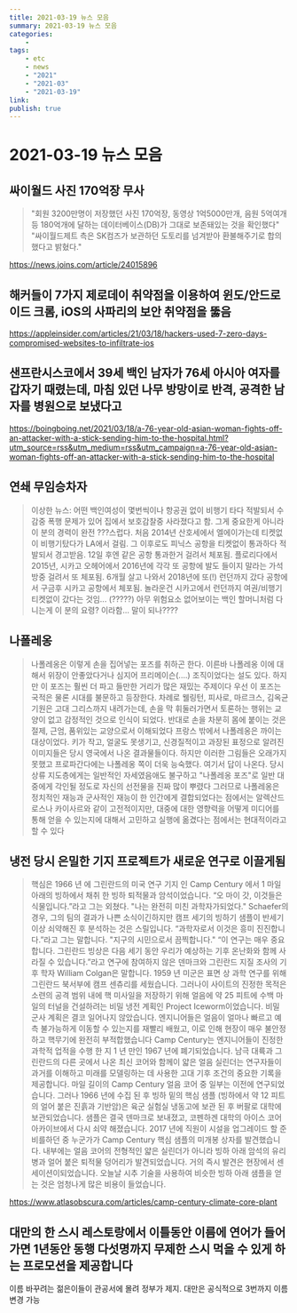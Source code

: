 ```yaml
---
title: 2021-03-19 뉴스 모음
summary: 2021-03-19 뉴스 모음
categories:
    - 
tags:
    - etc
    - news
    - "2021"
    - "2021-03"
    - "2021-03-19"
link: 
publish: true
---
```


# 2021-03-19 뉴스 모음

## 싸이월드 사진 170억장 무사

> "회원 3200만명이 저장했던 사진 170억장, 동영상 1억5000만개, 음원 5억여개 등 180억개에 달하는 데이터베이스(DB)가 그대로 보존돼있는 것을 확인했다"
> "싸이월드제트 측은 SK컴즈가 보관하던 도토리를 넘겨받아 환불해주기로 합의했다고 밝혔다."

<https://news.joins.com/article/24015896>

## 해커들이 7가지 제로데이 취약점을 이용하여 윈도/안드로이드 크롬, iOS의 사파리의 보안 취약점을 뚫음

<https://appleinsider.com/articles/21/03/18/hackers-used-7-zero-days-compromised-websites-to-infiltrate-ios>

## 샌프란시스코에서 39세 백인 남자가 76세 아시아 여자를 갑자기 때렸는데, 마침 있던 나무 방망이로 반격, 공격한 남자를 병원으로 보냈다고

<https://boingboing.net/2021/03/18/a-76-year-old-asian-woman-fights-off-an-attacker-with-a-stick-sending-him-to-the-hospital.html?utm_source=rss&utm_medium=rss&utm_campaign=a-76-year-old-asian-woman-fights-off-an-attacker-with-a-stick-sending-him-to-the-hospital>

## 연쇄 무임승차자

> 이상한 뉴스: 어떤 백인여성이 몇번씩이나 항공권 없이 비행기 타다 적발되서 수감중 폭행 문제가 있어 집에서 보호감찰중 사라졌다고 함. 그게 중요한게 아니라 이 분의 경력이 완전 ???스럽다. 처음 2014년 산호세에서 엘에이가는데 티켓없이 비행기탔다가 LA에서 걸림.
> 그 이후로도 피닉스 공항을 티켓없이 통과하다 적발되서 경고받음. 12일 후엔 같은 공항 통과한거 걸려서 체포됨. 플로리다에서 2015년, 시카고 오헤어에서 2016년에 각각 또 공항에 발도 들이지 말라는 가석방중 걸려서 또 체포됨. 6개월 살고 나와서 2018년에 또(!) 런던까지 갔다 공항에서 구금후 시카고 공항에서 체포됨. 놀라운건 시카고에서 런던까지 여권/비행기 티켓없이 갔다는 것임... (?????)  아무 위험요소 없어보이는 백인 할머니처럼 다니는게 이 분의 요령? 이라함... 말이 되나????

## 나폴레옹

> 나폴레옹은 이렇게 손을 집어넣는 포즈를 취하곤 한다. 이른바 나폴레옹 이에 대해서 위장이 안좋았다거나 심지어 프리메이슨(....) 조직이었다는 설도 있다. 하지만 이 포즈는 훨씬 더 파고 들만한 거리가 많은 재밌는 주제이다
> 우선 이 포즈는 국적은 물론 시대를 불문하고 등장한다. 차례로 웰링턴, 피사로, 마르크스, 김옥균
> 기원은 고대 그리스까지 내려가는데, 손을 막 휘둘러가면서 토론하는 행위는 교양이 없고 감정적인 것으로 인식이 되었다. 반대로 손을 차분히 몸에 붙이는 것은 절제, 근엄, 품위있는 교양으로서 이해되었다
> 프랑스 밖에서 나폴레옹은 까이는 대상이었다. 키가 작고, 얼굴도 못생기고, 신경질적이고 과장된 표정으로 알려진 이미지들은 당시 영국에서 나온 결과물들이다. 하지만 이러한 그림들은 오래가지 못했고 프로파간다에는 나폴레옹 쪽이 더욱 능숙했다.
> 여기서 답이 나온다. 당시 상류 지도층에게는 일반적인 자세였음애도 불구하고 "나폴레옹 포즈"로 일반 대중에게 각인될 정도로 자신의 선전물을 진짜 많이 뿌렸다
> 그러므로 나폴레옹은 정치적인 재능과 군사적인 재능이 한 인간에게 결합되었다는 점에서는 알렉산드로스나 카이사르와 같이 고전적이지만, 대중에 대한 영향력을 어떻게 미디어를 통해 얻을 수 있는지에 대해서 고민하고 실행에 옮겼다는 점에서는 현대적이라고 할 수 있다

## 냉전 당시 은밀한 기지 프로젝트가 새로운 연구로 이끌게됨

> 핵심은 1966 년 에 그린란드의 미국 연구 기지 인 Camp Century 에서 1 마일 아래의 빙하에서 채취 한 빙하 퇴적물과 암석이었습니다.
> “오 마이 갓, 이것들은 식물입니다.”라고 그는 외쳤다. "나는 완전히 미친 과학자가되었다."
> Schaefer의 경우, 그의 팀의 결과가 나쁜 소식이긴하지만 캠프 세기의 빙하기 샘플이 반세기 이상 쇠약해진 후 분석하는 것은 스릴입니다. “과학자로서 이것은 흥미 진진합니다.”라고 그는 말합니다. "지구의 시민으로서 끔찍합니다."
> “이 연구는 매우 중요합니다. 그린란드 빙상은 다음 세기 동안 우리가 예상하는 기후 온난화와 함께 사라질 수 있습니다.”라고 연구에 참여하지 않은 덴마크와 그린란드 지질 조사의 기후 학자 William Colgan은 말합니다.
> 1959 년 미군은 표면 상 과학 연구를 위해 그린란드 북서부에 캠프 센츄리를 세웠습니다. 그러나이 사이트의 진정한 목적은 소련의 공격 범위 내에 핵 미사일을 저장하기 위해 얼음에 약 25 피트에 수백 마일의 터널을 건설하려는 비밀 냉전 계획인 Project Iceworm이었습니다.
> 비밀 군사 계획은 결코 일어나지 않았습니다. 엔지니어들은 얼음이 얼마나 빠르고 예측 불가능하게 이동할 수 있는지를 재빨리 배웠고, 이로 인해 현장이 매우 불안정하고 핵무기에 완전히 부적합했습니다
> Camp Century는 엔지니어들이 진정한 과학적 업적을 수행 한 지 1 년 만인 1967 년에 폐기되었습니다. 남극 대륙과 그린란드의 다른 곳에서 나온 최신 코어와 함께이 얇은 얼음 실린더는 연구자들이 과거를 이해하고 미래를 모델링하는 데 사용한 고대 기후 조건의 중요한 기록을 제공합니다. 
> 마일 길이의 Camp Century 얼음 코어 중 일부는 이전에 연구되었습니다. 그러나 1966 년에 수집 된 후 빙하 밑의 핵심 샘플 (빙하에서 약 12 ​​피트의 얼어 붙은 진흙과 기반암)은 육군 실험실 냉동고에 보관 된 후 버팔로 대학에 보관되었습니다. 샘플은 결국 덴마크로 보내졌고, 코펜하겐 대학의 아이스 코어 아카이브에서 다시 쇠약 해졌습니다.
> 2017 년에 직원이 시설을 업그레이드 할 준비를하던 중 누군가가 Camp Century 핵심 샘플의 미개봉 상자를 발견했습니다. 내부에는 얼음 코어의 전형적인 얇은 실린더가 아니라 빙하 아래 암석의 유리 병과 얼어 붙은 퇴적물 덩어리가 발견되었습니다. 거의 즉시 발견은 현장에서 센세이션이되었습니다. 오늘날 시추 기술을 사용하여 비슷한 빙하 아래 샘플을 얻는 것은 엄청나게 많은 비용이 들었습니다.

<https://www.atlasobscura.com/articles/camp-century-climate-core-plant>

## 대만의 한 스시 레스토랑에서 이틀동안 이름에 연어가 들어가면 1년동안 동행 다섯명까지 무제한 스시 먹을 수 있게 하는 프로모션을 제공합니다

이름 바꾸려는 젊은이들이 관공서에 몰려 정부가 제지. 대만은 공식적으로 3번까지 이름 변경 가능

